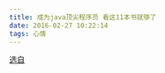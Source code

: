 ```yaml
---
title: 成为java顶尖程序员 看这11本书就够了
date: 2016-02-27 10:22:14
tags: 心情
---
```




[选自](http://finalshares.com/read-3228)

<!--more-->
